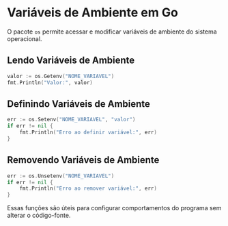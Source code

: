 # Variáveis de Ambiente em Go

O pacote `os` permite acessar e modificar variáveis de ambiente do sistema operacional.

## Lendo Variáveis de Ambiente

```go
valor := os.Getenv("NOME_VARIAVEL")
fmt.Println("Valor:", valor)
```

## Definindo Variáveis de Ambiente

```go
err := os.Setenv("NOME_VARIAVEL", "valor")
if err != nil {
    fmt.Println("Erro ao definir variável:", err)
}
```

## Removendo Variáveis de Ambiente

```go
err := os.Unsetenv("NOME_VARIAVEL")
if err != nil {
    fmt.Println("Erro ao remover variável:", err)
}
```

Essas funções são úteis para configurar comportamentos do programa sem alterar o código-fonte. 